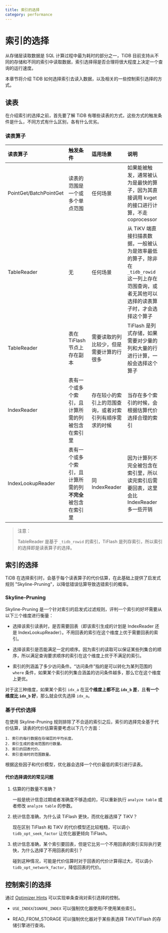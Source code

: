 ```yaml
---
title: 索引的选择
category: performance
---
```


# 索引的选择

从存储层读取数据是 SQL 计算过程中最为耗时的部分之一，TiDB 目前支持从不同的存储和不同的索引中读取数据，索引选择得是否合理将很大程度上决定一个查询的运行速度。

本章节将介绍 TiDB 如何选择索引去读入数据，以及相关的一些控制索引选择的方式。

## 读表

在介绍索引的选择之前，首先要了解 TiDB 有哪些读表的方式，这些方式的触发条件是什么，不同方式有什么区别，各有什么优劣。

### 读表算子

| 读表算子 | 触发条件 | 适用场景 | 说明 |
| :------- | :------- | :------- | :---- |
| PointGet/BatchPointGet | 读表的范围是一个或多个单点范围 | 任何场景 | 如果能被触发，通常被认为是最快的算子，因为其直接调用 kvget 的接口进行计算，不走 coprocessor  |
| TableReader | 无 | 任何场景 | 从 TiKV 端直接扫描表数据，一般被认为是效率最低的算子，除非在 `_tidb_rowid` 这一列上存在范围查询，或者无其他可以选择的读表算子时，才会选择这个算子 |
| TableReader | 表在 TiFlash 节点上存在副本 | 需要读取的列比较少，但是需要计算的行很多 | TiFlash 是列式存储，如果需要对少量的列和大量的行进行计算，一般会选择这个算子 |
| IndexReader | 表有一个或多个索引，且计算所需的列被包含在索引里 | 存在较小的索引上的范围查询，或者对索引列有顺序需求的时候 | 当存在多个索引的时候，会根据估算代价选择合理的索引 |
| IndexLookupReader | 表有一个或多个索引，且计算所需的列**不完全**被包含在索引里 | 同 IndexReader | 因为计算列不完全被包含在索引里，所以读完索引后需要回表，这里会比 IndexReader 多一些开销 |

> 注意：
> 
> TableReader 是基于 `_tidb_rowid` 的索引，TiFlash 是列存索引，所以索引的选择即是读表算子的选择。

## 索引的选择

TiDB 在选择索引时，会基于每个读表算子的代价估算，在此基础上提供了启发式规则 "Skyline-Pruning"，以降低错误估算导致选错索引的概率。

### Skyline-Pruning

Skyline-Pruning 是一个针对索引的启发式过滤规则，评判一个索引的好坏需要从以下三个维度进行衡量：

- 选择该索引读表时，是否需要回表（即该索引生成的计划是 IndexReader 还是 IndexLookupReader）。不用回表的索引在这个维度上优于需要回表的索引。

- 选择该索引是否能满足一定的顺序。因为索引的读取可以保证某些列集合的顺序，所以满足查询要求顺序的索引在这个维度上优于不满足的索引。

- 索引的列涵盖了多少访问条件。“访问条件”指的是可以转化为某列范围的 `where` 条件，如果某个索引的列集合涵盖的访问条件越多，那么它在这个维度上更优。

对于这三种维度，如果某个索引 `idx_a` 在**三个维度上都不比 `idx_b` 差**，且**有一个维度比 `idx_b` 好**，那么就会优先选择 `idx_a`。

### 基于代价选择

在使用 Skyline-Pruning 规则排除了不合适的索引之后，索引的选择完全基于代价估算，读表的代价估算需要考虑以下几个方面：

```
1. 索引的每行数据在存储层的平均长度。
2. 索引生成的查询范围的行数量。
3. 索引的回表代价。
4. 索引查询时的范围数量。
```

根据这些因子和代价模型，优化器会选择一个代价最低的索引进行读表。

#### 代价选择调优的常见问题

1. 估算的行数量不准确？

    一般是统计信息过期或者准确度不够造成的，可以重新执行 `analyze table` 或者修改 `analyze table` 的参数。

2. 统计信息准确，为什么读 TiFlash 更快，而优化器选择了 TiKV？

    现在区别 TiFlash 和 TiKV 的代价模型还比较粗糙，可以调小 `tidb_opt_seek_factor` 让优化器更倾向 TiFlash。
    
3. 统计信息准确，某个索引要回表，但是它比另一个不用回表的索引实际执行更快，为什么选择了不用回表的索引？

    碰到这种情况，可能是代价估算时对于回表的代价计算得过大，可以调小 `tidb_opt_network_factor`，降低回表的代价。

## 控制索引的选择

通过 [Optimizer Hints](#optimizer-hints) 可以实现单条查询对索引选择的控制。

- `USE_INDEX`/`IGNORE_INDEX` 可以强制优化器使用/不使用某些索引。

- READ_FROM_STORAGE 可以强制优化器对于某些表选择 TiKV/TiFlash 的存储引擎进行查询。
